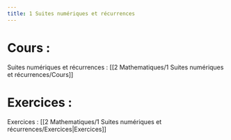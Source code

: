 ```yaml
---
title: 1 Suites numériques et récurrences
---
```


# Cours :
Suites numériques et récurrences : [[2 Mathematiques/1 Suites numériques et récurrences/Cours]]

# Exercices :
Exercices : [[2 Mathematiques/1 Suites numériques et récurrences/Exercices|Exercices]]